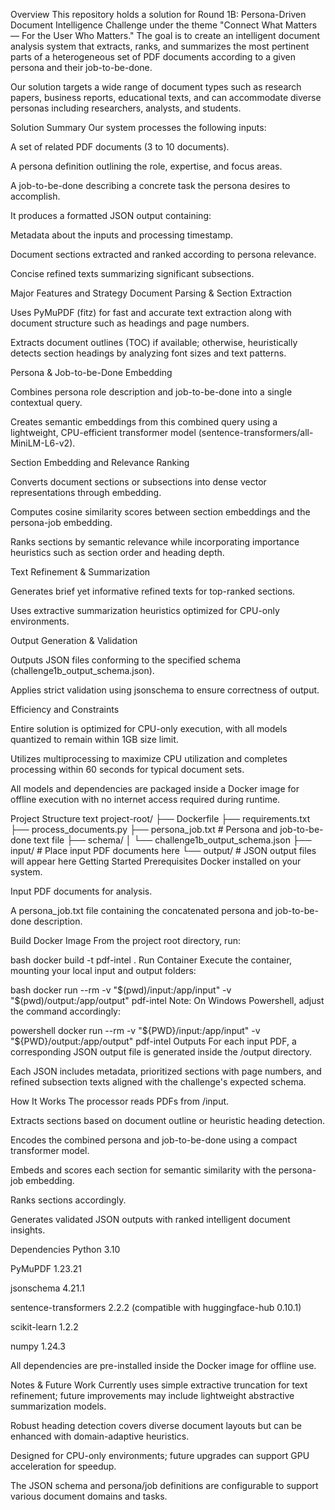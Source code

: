 Overview
This repository holds a solution for Round 1B: Persona-Driven Document Intelligence Challenge under the theme
"Connect What Matters — For the User Who Matters."
The goal is to create an intelligent document analysis system that extracts, ranks, and summarizes the most pertinent parts of a heterogeneous set of PDF documents according to a given persona and their job-to-be-done.

Our solution targets a wide range of document types such as research papers, business reports, educational texts, and can accommodate diverse personas including researchers, analysts, and students.

Solution Summary
Our system processes the following inputs:

A set of related PDF documents (3 to 10 documents).

A persona definition outlining the role, expertise, and focus areas.

A job-to-be-done describing a concrete task the persona desires to accomplish.

It produces a formatted JSON output containing:

Metadata about the inputs and processing timestamp.

Document sections extracted and ranked according to persona relevance.

Concise refined texts summarizing significant subsections.

Major Features and Strategy
Document Parsing & Section Extraction

Uses PyMuPDF (fitz) for fast and accurate text extraction along with document structure such as headings and page numbers.

Extracts document outlines (TOC) if available; otherwise, heuristically detects section headings by analyzing font sizes and text patterns.

Persona & Job-to-be-Done Embedding

Combines persona role description and job-to-be-done into a single contextual query.

Creates semantic embeddings from this combined query using a lightweight, CPU-efficient transformer model (sentence-transformers/all-MiniLM-L6-v2).

Section Embedding and Relevance Ranking

Converts document sections or subsections into dense vector representations through embedding.

Computes cosine similarity scores between section embeddings and the persona-job embedding.

Ranks sections by semantic relevance while incorporating importance heuristics such as section order and heading depth.

Text Refinement & Summarization

Generates brief yet informative refined texts for top-ranked sections.

Uses extractive summarization heuristics optimized for CPU-only environments.

Output Generation & Validation

Outputs JSON files conforming to the specified schema (challenge1b_output_schema.json).

Applies strict validation using jsonschema to ensure correctness of output.

Efficiency and Constraints

Entire solution is optimized for CPU-only execution, with all models quantized to remain within 1GB size limit.

Utilizes multiprocessing to maximize CPU utilization and completes processing within 60 seconds for typical document sets.

All models and dependencies are packaged inside a Docker image for offline execution with no internet access required during runtime.

Project Structure
text
project-root/
├── Dockerfile
├── requirements.txt
├── process_documents.py
├── persona_job.txt               # Persona and job-to-be-done text file
├── schema/
│   └── challenge1b_output_schema.json
├── input/                       # Place input PDF documents here
└── output/                      # JSON output files will appear here
Getting Started
Prerequisites
Docker installed on your system.

Input PDF documents for analysis.

A persona_job.txt file containing the concatenated persona and job-to-be-done description.

Build Docker Image
From the project root directory, run:

bash
docker build -t pdf-intel .
Run Container
Execute the container, mounting your local input and output folders:

bash
docker run --rm -v "$(pwd)/input:/app/input" -v "$(pwd)/output:/app/output" pdf-intel
Note: On Windows Powershell, adjust the command accordingly:

powershell
docker run --rm -v "${PWD}/input:/app/input" -v "${PWD}/output:/app/output" pdf-intel
Outputs
For each input PDF, a corresponding JSON output file is generated inside the /output directory.

Each JSON includes metadata, prioritized sections with page numbers, and refined subsection texts aligned with the challenge's expected schema.

How It Works
The processor reads PDFs from /input.

Extracts sections based on document outline or heuristic heading detection.

Encodes the combined persona and job-to-be-done using a compact transformer model.

Embeds and scores each section for semantic similarity with the persona-job embedding.

Ranks sections accordingly.

Generates validated JSON outputs with ranked intelligent document insights.

Dependencies
Python 3.10

PyMuPDF 1.23.21

jsonschema 4.21.1

sentence-transformers 2.2.2 (compatible with huggingface-hub 0.10.1)

scikit-learn 1.2.2

numpy 1.24.3

All dependencies are pre-installed inside the Docker image for offline use.

Notes & Future Work
Currently uses simple extractive truncation for text refinement; future improvements may include lightweight abstractive summarization models.

Robust heading detection covers diverse document layouts but can be enhanced with domain-adaptive heuristics.

Designed for CPU-only environments; future upgrades can support GPU acceleration for speedup.

The JSON schema and persona/job definitions are configurable to support various document domains and tasks.
